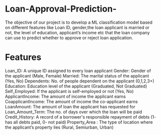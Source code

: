 # Loan-Approval-Prediction-

The objective of our project is to develop a ML classification model based on different features like Loan ID, gender,the loan applicant is married or not, the level of education, applicant’s income etc that the loan company can use to predict whether to approve or reject loan application.
# Features
Loan_ID: A unique ID assigned to every loan applicant
Gender: Gender of the applicant (Male, Female)
Married: The marital status of the applicant (Yes, No)
Dependents: No. of people dependent on the applicant (0,1,2,3+)
Education: Education level of the applicant (Graduated, Not Graduated)
Self_Employed: If the applicant is self-employed or not (Yes, No)
ApplicantIncome: The amount of income the applicant earns
CoapplicantIncome: The amount of income the co-applicant earns
LoanAmount: The amount of loan the applicant has requested for
Loan_Amount_Term: The no. of days over which the loan will be paid
Credit_History: A record of a borrower's responsible repayment of debts (1- has all debts paid, 0- not paid)
Property_Area : The type of location where the applicant’s property lies (Rural, Semiurban, Urban)
